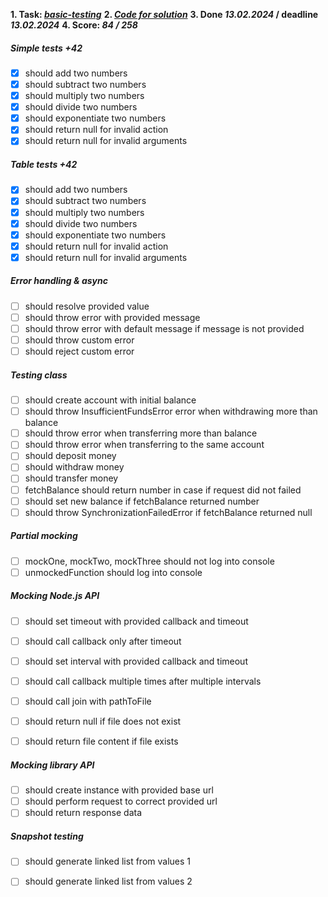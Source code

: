 **1. Task: _[basic-testing](https://github.com/AlreadyBored/basic-testing)_**
**2. _[Code for solution](https://github.com/tema-karelin/nodejs-basic-testing)_**
**3. Done _13.02.2024_ / deadline _13.02.2024_**
**4. Score: _84 / 258_**

##### Simple tests _+42_

 - [x]  should add two numbers
 - [x]  should subtract two numbers
 - [x]  should multiply two numbers
 - [x]  should divide two numbers
 - [x]  should exponentiate two numbers
 - [x]  should return null for invalid action
 - [x]  should return null for invalid arguments

##### Table tests _+42_

 - [x]  should add two numbers
 - [x]  should subtract two numbers
 - [x]  should multiply two numbers
 - [x]  should divide two numbers
 - [x]  should exponentiate two numbers
 - [x]  should return null for invalid action
 - [x]  should return null for invalid arguments

##### **Error handling & async**

 - [ ]  should resolve provided value
 - [ ]  should throw error with provided message
 - [ ]  should throw error with default message if message is not provided
 - [ ]  should throw custom error
 - [ ]  should reject custom error

##### **Testing class**
 - [ ]  should create account with initial balance
 - [ ]  should throw InsufficientFundsError error when withdrawing more than balance
 - [ ]  should throw error when transferring more than balance
 - [ ]  should throw error when transferring to the same account
 - [ ]  should deposit money
 - [ ]  should withdraw money
 - [ ]  should transfer money
 - [ ]  fetchBalance should return number in case if request did not failed
 - [ ]  should set new balance if fetchBalance returned number
 - [ ]  should throw SynchronizationFailedError if fetchBalance returned null

##### **Partial mocking**

 - [ ]  mockOne, mockTwo, mockThree should not log into console
 - [ ]  unmockedFunction should log into console

##### **Mocking Node.js API**
 - [ ]  should set timeout with provided callback and timeout
 - [ ]  should call callback only after timeout
 - [ ]  should set interval with provided callback and timeout
 - [ ]  should call callback multiple times after multiple intervals
 - [ ]  should call join with pathToFile
 - [ ]  should return null if file does not exist
 - [ ]  should return file content if file exists


##### **Mocking library API**

 - [ ]  should create instance with provided base url
 - [ ]  should perform request to correct provided url
 - [ ]  should return response data

##### **Snapshot testing**

 - [ ]  should generate linked list from values 1
 - [ ]  should generate linked list from values 2

